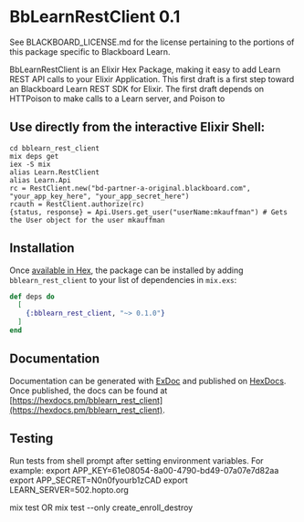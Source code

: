 # BbLearnRestClient 0.1
See BLACKBOARD_LICENSE.md for the license pertaining to the portions of this
package specific to Blackboard Learn.

BbLearnRestClient is an Elixir Hex Package, making it easy to add
Learn REST API calls to your Elixir Application. This first draft is a
first step toward an Blackboard Learn REST SDK for Elixir. The first draft
depends on HTTPoison to make calls to a Learn server, and Poison to 

## Use directly from the interactive Elixir Shell:
```After cloning...
cd bblearn_rest_client
mix deps get
iex -S mix
alias Learn.RestClient
alias Learn.Api
rc = RestClient.new("bd-partner-a-original.blackboard.com", "your_app_key_here", "your_app_secret_here")
rcauth = RestClient.authorize(rc)
{status, response} = Api.Users.get_user("userName:mkauffman") # Gets the User object for the user mkauffman
```


## Installation

Once [available in Hex](https://hex.pm/docs/publish), the package can be installed
by adding `bblearn_rest_client` to your list of dependencies in `mix.exs`:

```elixir
def deps do
  [
    {:bblearn_rest_client, "~> 0.1.0"}
  ]
end
```

## Documentation
Documentation can be generated with [ExDoc](https://github.com/elixir-lang/ex_doc)
and published on [HexDocs](https://hexdocs.pm). Once published, the docs can
be found at [https://hexdocs.pm/bblearn_rest_client](https://hexdocs.pm/bblearn_rest_client).

## Testing
Run tests from shell prompt after setting environment variables. For example:
export APP_KEY=61e08054-8a00-4790-bd49-07a07e7d82aa
export APP_SECRET=N0n0fyourb1zCAD
export LEARN_SERVER=502.hopto.org

mix test
OR 
mix test --only create_enroll_destroy
  

